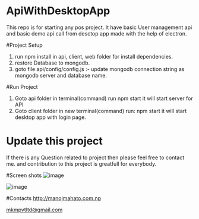 # ApiWithDesktopApp
This repo is for starting any pos project.
It have basic User management api and basic demo api call from desctop app made with the help of electron.

#Project Setup 
1. run npm install in api, client, web folder for install dependencies.
2. restore Database to mongodb.
3. goto file api/config/config.js :- update mongodb connection string as mongodb server and database name.

#Run Project 
1. Goto api folder in terminal(command) run npm start
it will start server for API
2. Goto client folder in new terminal(command) run: npm start
it will start desktop app with login page.

# Update this project
If there is any Question related to project then please feel free to contact me.
and contribution to this project is greatfull for everybody.

#Screen shots
![image](https://cloud.githubusercontent.com/assets/6860588/23329865/02703966-fb69-11e6-8ae3-e1d7b7a701df.png)

![image](https://cloud.githubusercontent.com/assets/6860588/23329855/d2ea429a-fb68-11e6-867c-18c63d530ea6.png)

#Contacts
http://manojmahato.com.np


mkmpvtltd@gmail.com
